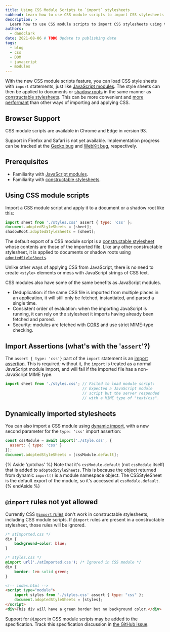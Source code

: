 ```yaml
---
title: Using CSS Module Scripts to `import` stylesheets
subhead: Learn how to use CSS module scripts to import CSS stylesheets using the same syntax as JavaScript modules.
description: >
  Learn how to use CSS module scripts to import CSS stylesheets using the same syntax as JavaScript modules.
authors:
  - dandclark
date: 2021-08-06 # TODO Update to publishing date
tags:
  - blog
  - css
  - DOM
  - javascript
  - modules
---
```


With the new CSS module scripts feature, you can load CSS style sheets with `import` statements, just like [JavaScript modules](https://developer.mozilla.org/en-US/docs/Web/JavaScript/Guide/Modules). The style sheets can then be applied to documents or [shadow roots](https://developer.mozilla.org/en-US/docs/Web/API/ShadowRoot) in the same manner as [constructable stylesheets](https://developers.google.com/web/updates/2019/02/constructable-stylesheets). This can be more convenient and [more performant](https://dandclark.github.io/json-css-module-notes/#css-module-performancememory-examples) than other ways of importing and applying CSS.

## Browser Support

CSS module scripts are available in Chrome and Edge in version 93. 

Support in Firefox and Safari is not yet available. Implementation progress can be tracked at the [Gecko bug](https://bugzilla.mozilla.org/show_bug.cgi?id=1720570) and [WebKit bug](https://bugs.webkit.org/show_bug.cgi?id=227967), respectively.

## Prerequisites

- Familiarity with [JavaScript modules](https://developer.mozilla.org/en-US/docs/Web/JavaScript/Guide/Modules).
- Familiarity with [constructable stylesheets](https://developers.google.com/web/updates/2019/02/constructable-stylesheets).

## Using CSS module scripts

Import a CSS module script and apply it to a document or a shadow root like this:

```js
import sheet from './styles.css' assert { type: 'css' };
document.adoptedStyleSheets = [sheet];
shadowRoot.adoptedStyleSheets = [sheet];
```

The default export of a CSS module script is a [constructable stylesheet](https://developers.google.com/web/updates/2019/02/constructable-stylesheets) whose contents are those of the imported file. Like any other constructable stylesheet, it is applied to documents or shadow roots using [`adoptedStyleSheets`](https://wicg.github.io/construct-stylesheets/#using-constructed-stylesheets).

Unlike other ways of applying CSS from JavaScript, there is no need to create `<style>` elements or mess with JavaScript strings of CSS text.

CSS modules also have some of the same benefits as JavaScript modules.
- Deduplication: if the same CSS file is imported from multiple places in an application, it will still only be fetched, instantiated, and parsed a single time.
- Consistent order of evaluation: when the importing JavaScript is running, it can rely on the stylesheet it imports having already been fetched and parsed.
- Security: modules are fetched with [CORS](https://developer.mozilla.org/en-US/docs/Web/HTTP/CORS) and use strict MIME-type checking.

## Import Assertions (what's with the '`assert`'?)

The `assert { type: 'css'}` part of the `import` statement is an [import assertion](https://v8.dev/features/import-assertions). This is required; without it, the `import` is treated as a normal JavaScript module import, and will fail if the imported file has a non-JavaScript MIME type.

```js
import sheet from './styles.css'; // Failed to load module script:
                                  // Expected a JavaScript module
                                  // script but the server responded
                                  // with a MIME type of "text/css".
```

## Dynamically imported stylesheets

You can also import a CSS module using [dynamic import](https://v8.dev/features/dynamic-import#dynamic), with a new second parameter for the `type: 'css'` import assertion:

```js
const cssModule = await import('./style.css', {
  assert: { type: 'css' }
});
document.adoptedStyleSheets = [cssModule.default];
```

{% Aside 'gotchas' %}
Note that it's `cssModule.default` (not `cssModule` itself) that is added to `adoptedStyleSheets`. This is because the object returned from dynamic `import()` is a module namespace object. The CSSStyleSheet is the default export of the module, so it's accessed at `cssModule.default`.
{% endAside %}

## `@import` rules not yet allowed

Currently CSS [`@import` rules](https://developer.mozilla.org/en-US/docs/web/css/@import) don't work in constructable stylesheets, including CSS module scripts. If `@import` rules are present in a constructable stylesheet, those rules will be ignored.

```css
/* atImported.css */
div {
    background-color: blue;
}
```

```css
/* styles.css */
@import url('./atImported.css'); /* Ignored in CSS module */
div {
    border: 1em solid green;
}
```

```html
<!-- index.html -->
<script type="module">
    import styles from './styles.css' assert { type: "css" };
    document.adoptedStyleSheets = [styles];
</script>
<div>This div will have a green border but no background color.</div>
```

Support for `@import` in CSS module scripts may be added to the specification. Track this specification discussion in [the GitHub issue](https://github.com/WICG/webcomponents/issues/870).
